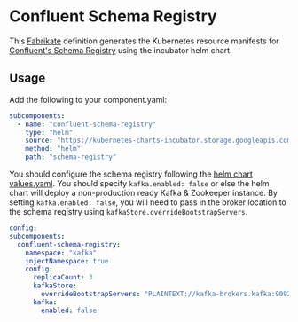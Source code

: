 # Confluent Schema Registry

This [Fabrikate](https://github.com/microsoft/fabrikate) definition generates the Kubernetes resource manifests for [Confluent's Schema Registry](https://github.com/helm/charts/tree/master/incubator/schema-registry) using the incubator helm chart.

## Usage

Add the following to your component.yaml:

```yaml
subcomponents:
  - name: "confluent-schema-registry"
    type: "helm"
    source: "https://kubernetes-charts-incubator.storage.googleapis.com/"
    method: "helm"
    path: "schema-registry"
```

You should configure the schema registry following the [helm chart values.yaml](https://github.com/helm/charts/blob/master/incubator/schema-registry/values.yaml). You should specify `kafka.enabled: false` or else the helm chart will deploy a non-production ready Kafka & Zookeeper instance. By setting `kafka.enabled: false`, you will need to pass in the broker location to the schema registry using `kafkaStore.overrideBootstrapServers`.

```yaml
config:
subcomponents:
  confluent-schema-registry:
    namespace: "kafka"
    injectNamespace: true
    config:
      replicaCount: 3
      kafkaStore:
        overrideBootstrapServers: "PLAINTEXT://kafka-brokers.kafka:9092"
      kafka:
        enabled: false
```
